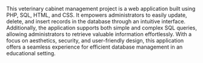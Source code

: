 This veterinary cabinet management project is a web application built using PHP, SQL, HTML, and CSS. It empowers administrators to easily update, delete, and insert records in the database through an intuitive interface. Additionally, the application supports both simple and complex SQL queries, allowing administrators to retrieve valuable information effortlessly. With a focus on aesthetics, security, and user-friendly design, this application offers a seamless experience for efficient database management in an educational setting.
